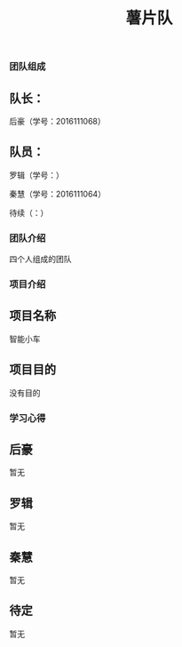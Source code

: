 <!DOCTYPE html>
<html>
  <head>
    <title>薯片队</title>
  </head>
  <body>
    <header>
      <div class="container">
        <h1>薯片队</h1>
      </div>
    </header>
    <div class="container">
      <section id="main_content">
        <h3>团队组成</h3>
          <h2>队长：</h2>
            <p>后豪（学号：2016111068）</p>
          <h2>队员：</h2>
            <p>罗辑（学号：）</p>
            <p>秦慧（学号：2016111064）</p>
            <p>待续（：）</p>
        <h3>团队介绍</h3>
          <p>四个人组成的团队</p>
        <h3>项目介绍</h3>
          <h2>项目名称</h2>
            <p>智能小车</p>
          <h2>项目目的</h2>
            <p>没有目的</p>
        <h3>学习心得</h3>
          <h2>后豪</h2>
            <p>暂无</p>
          <h2>罗辑</h2>
            <p>暂无</p>
          <h2>秦慧</h2>
            <p>暂无</p>
          <h2>待定</h2>
            <p>暂无</p>
      </section>
    </div>
  </body>
</html>
